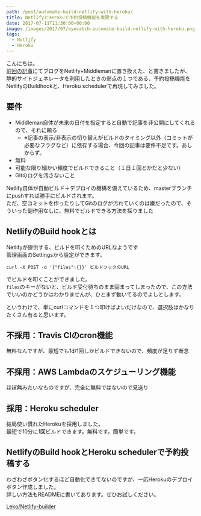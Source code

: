 ```yaml
---
path: /post/automate-build-netlify-with-heroku/
title: NetlifyとHerokuで予約投稿機能を実現する
date: 2017-07-11T11:30:00+00:00
image: /images/2017/07/eyecatch-automate-build-netlify-with-heroku.png
tags:
  - Netlify
  - Heroku
---
```


こんにちは。  
[前回の記事](/post/migrate-wp-to-middleman-and-netlify/)にてブログをNetlify+Middlemanに置き換えた、と書きましたが、  
静的サイトジェネレータを利用したときの弱点の１つである、予約投稿機能をNetlifyのBuildhookと、Heroku schedulerで再現してみました。

<!--more-->

要件
-------------------------------------------
- Middleman自体が未来の日付を指定すると自動で記事を非公開にしてくれるので、それに頼る
    - ※記事の表示/非表示の切り替えがビルドのタイミング以外（コミットが必要なフラグなど）に依存する場合、今回の記事は要件不足です。あしからず。
- 無料
- 可能な限り細かい頻度でビルドできること（１日１回とかだと少ない）
- Gitのログを汚さないこと

Netlify自体が自動ビルド＋デプロイの機構を備えているため、masterブランチにpushすれば勝手にビルドされます。  
ただ、空コミットを作ったりしてGitのログが汚れていくのは嫌だったので、そういった副作用なしに、無料でビルドできる方法を探りました

NetlifyのBuild hookとは
-------------------------------------------
Netlifyが提供する、ビルドを叩くためのURLなようです  
管理画面のSettingsから設定ができます。

```
curl -X POST -d '{"files":{}}' ビルドフックのURL
```

でビルドを叩くことができました。  
`files`のキーがないと、ビルド受付待ちのまま固まってしまったので、この方法でいいのかどうかはわかりませんが、ひとまず動いてるのでよしとします。

というわけで、単にcurlコマンドを１つ叩けばよいだけなので、選択肢はかなりたくさん有ると思います。

不採用：Travis CIのcron機能
-------------------------------------------
無料なんですが、最短でも1d/1回しかビルドできないので、頻度が足りず断念

不採用：AWS Lambdaのスケジューリング機能
-------------------------------------------
ほぼ無みたいなものですが、完全に無料ではないので見送り  

採用：Heroku scheduler
-------------------------------------------
結局使い慣れたHerokuを採用しました。  
最短で10分に1回ビルドできます。無料です。簡単です。

NetlifyのBuild hookとHeroku schedulerで予約投稿する
-----------------------------------------------
わざわざボタン化するほど自動化できてないのですが、一応Herokuのデプロイボタン作成しました。  
詳しい方法もREADMEに書いてあります。ぜひお試しください。

[Leko/Netlify-builder](https://github.com/Leko/Netlify-builder)
